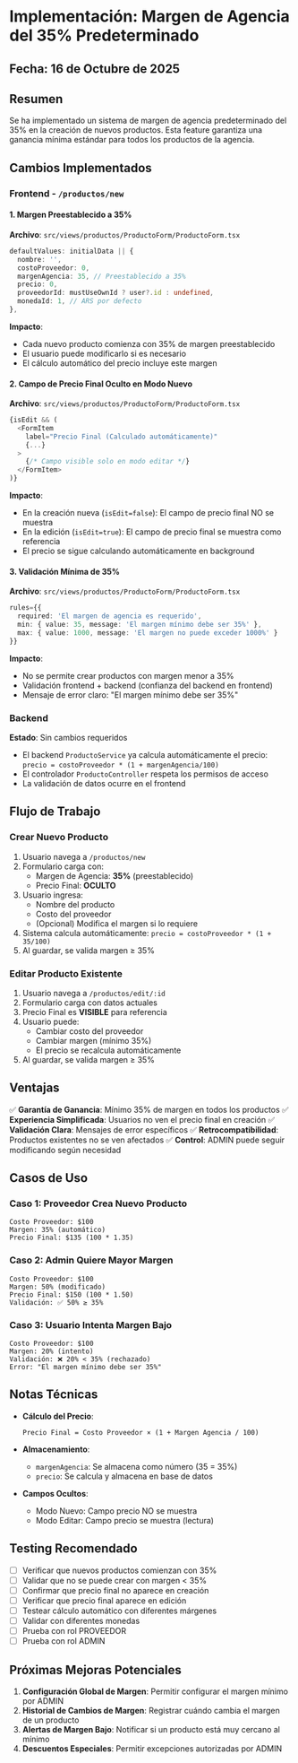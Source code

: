 # Implementación: Margen de Agencia del 35% Predeterminado

## Fecha: 16 de Octubre de 2025

## Resumen
Se ha implementado un sistema de margen de agencia predeterminado del 35% en la creación de nuevos productos. Esta feature garantiza una ganancia mínima estándar para todos los productos de la agencia.

## Cambios Implementados

### Frontend - `/productos/new`

#### 1. Margen Preestablecido a 35%
**Archivo**: `src/views/productos/ProductoForm/ProductoForm.tsx`

```typescript
defaultValues: initialData || {
  nombre: '',
  costoProveedor: 0,
  margenAgencia: 35, // Preestablecido a 35%
  precio: 0,
  proveedorId: mustUseOwnId ? user?.id : undefined,
  monedaId: 1, // ARS por defecto
},
```

**Impacto**: 
- Cada nuevo producto comienza con 35% de margen preestablecido
- El usuario puede modificarlo si es necesario
- El cálculo automático del precio incluye este margen

#### 2. Campo de Precio Final Oculto en Modo Nuevo
**Archivo**: `src/views/productos/ProductoForm/ProductoForm.tsx`

```typescript
{isEdit && (
  <FormItem
    label="Precio Final (Calculado automáticamente)"
    {...}
  >
    {/* Campo visible solo en modo editar */}
  </FormItem>
)}
```

**Impacto**:
- En la creación nueva (`isEdit=false`): El campo de precio final NO se muestra
- En la edición (`isEdit=true`): El campo de precio final se muestra como referencia
- El precio se sigue calculando automáticamente en background

#### 3. Validación Mínima de 35%
**Archivo**: `src/views/productos/ProductoForm/ProductoForm.tsx`

```typescript
rules={{ 
  required: 'El margen de agencia es requerido',
  min: { value: 35, message: 'El margen mínimo debe ser 35%' },
  max: { value: 1000, message: 'El margen no puede exceder 1000%' }
}}
```

**Impacto**:
- No se permite crear productos con margen menor a 35%
- Validación frontend + backend (confianza del backend en frontend)
- Mensaje de error claro: "El margen mínimo debe ser 35%"

### Backend
**Estado**: Sin cambios requeridos
- El backend `ProductoService` ya calcula automáticamente el precio: `precio = costoProveedor * (1 + margenAgencia/100)`
- El controlador `ProductoController` respeta los permisos de acceso
- La validación de datos ocurre en el frontend

## Flujo de Trabajo

### Crear Nuevo Producto
1. Usuario navega a `/productos/new`
2. Formulario carga con:
   - Margen de Agencia: **35%** (preestablecido)
   - Precio Final: **OCULTO**
3. Usuario ingresa:
   - Nombre del producto
   - Costo del proveedor
   - (Opcional) Modifica el margen si lo requiere
4. Sistema calcula automáticamente: `precio = costoProveedor * (1 + 35/100)`
5. Al guardar, se valida margen ≥ 35%

### Editar Producto Existente
1. Usuario navega a `/productos/edit/:id`
2. Formulario carga con datos actuales
3. Precio Final es **VISIBLE** para referencia
4. Usuario puede:
   - Cambiar costo del proveedor
   - Cambiar margen (mínimo 35%)
   - El precio se recalcula automáticamente
5. Al guardar, se valida margen ≥ 35%

## Ventajas

✅ **Garantía de Ganancia**: Mínimo 35% de margen en todos los productos
✅ **Experiencia Simplificada**: Usuarios no ven el precio final en creación
✅ **Validación Clara**: Mensajes de error específicos
✅ **Retrocompatibilidad**: Productos existentes no se ven afectados
✅ **Control**: ADMIN puede seguir modificando según necesidad

## Casos de Uso

### Caso 1: Proveedor Crea Nuevo Producto
```
Costo Proveedor: $100
Margen: 35% (automático)
Precio Final: $135 (100 * 1.35)
```

### Caso 2: Admin Quiere Mayor Margen
```
Costo Proveedor: $100
Margen: 50% (modificado)
Precio Final: $150 (100 * 1.50)
Validación: ✅ 50% ≥ 35%
```

### Caso 3: Usuario Intenta Margen Bajo
```
Costo Proveedor: $100
Margen: 20% (intento)
Validación: ❌ 20% < 35% (rechazado)
Error: "El margen mínimo debe ser 35%"
```

## Notas Técnicas

- **Cálculo del Precio**: 
  ```
  Precio Final = Costo Proveedor × (1 + Margen Agencia / 100)
  ```

- **Almacenamiento**: 
  - `margenAgencia`: Se almacena como número (35 = 35%)
  - `precio`: Se calcula y almacena en base de datos

- **Campos Ocultos**:
  - Modo Nuevo: Campo precio NO se muestra
  - Modo Editar: Campo precio se muestra (lectura)

## Testing Recomendado

- [ ] Verificar que nuevos productos comienzan con 35%
- [ ] Validar que no se puede crear con margen < 35%
- [ ] Confirmar que precio final no aparece en creación
- [ ] Verificar que precio final aparece en edición
- [ ] Testear cálculo automático con diferentes márgenes
- [ ] Validar con diferentes monedas
- [ ] Prueba con rol PROVEEDOR
- [ ] Prueba con rol ADMIN

## Próximas Mejoras Potenciales

1. **Configuración Global de Margen**: Permitir configurar el margen mínimo por ADMIN
2. **Historial de Cambios de Margen**: Registrar cuándo cambia el margen de un producto
3. **Alertas de Margen Bajo**: Notificar si un producto está muy cercano al mínimo
4. **Descuentos Especiales**: Permitir excepciones autorizadas por ADMIN

